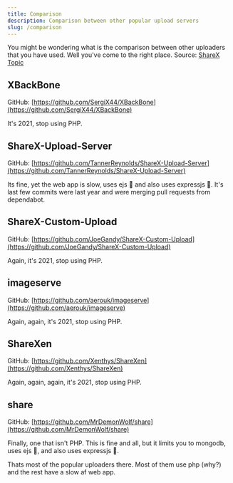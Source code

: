 ```yaml
---
title: Comparison
description: Comparison between other popular upload servers
slug: /comparison
---
```


You might be wondering what is the comparison between other uploaders that you have used. Well you've come to the right place.
Source: [ShareX Topic](https://github.com/topics/sharex)

## XBackBone

GitHub: [https://github.com/SergiX44/XBackBone](https://github.com/SergiX44/XBackBone)

It's 2021, stop using PHP.

## ShareX-Upload-Server

GitHub: [https://github.com/TannerReynolds/ShareX-Upload-Server](https://github.com/TannerReynolds/ShareX-Upload-Server)

Its fine, yet the web app is slow, uses ejs 🤮 and also uses expressjs 🤮. It's last few commits were last year and were merging pull requests from dependabot.

## ShareX-Custom-Upload

GitHub: [https://github.com/JoeGandy/ShareX-Custom-Upload](https://github.com/JoeGandy/ShareX-Custom-Upload)

Again, it's 2021, stop using PHP.

## imageserve

GitHub: [https://github.com/aerouk/imageserve](https://github.com/aerouk/imageserve)

Again, again, it's 2021, stop using PHP.

## ShareXen

GitHub: [https://github.com/Xenthys/ShareXen](https://github.com/Xenthys/ShareXen)

Again, again, again, it's 2021, stop using PHP.

## share

GitHub: [https://github.com/MrDemonWolf/share](https://github.com/MrDemonWolf/share)

Finally, one that isn't PHP. This is fine and all, but it limits you to mongodb, uses ejs 🤮, and also uses expressjs 🤮.


Thats most of the popular uploaders there. Most of them use php (why?) and the rest have a slow af web app.